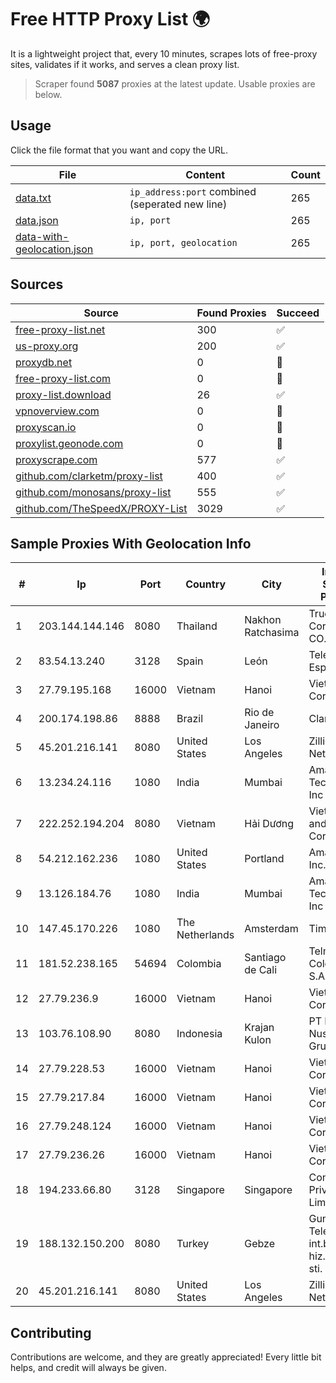 
# Free HTTP Proxy List 🌍

It is a lightweight project that, every 10 minutes, scrapes lots of free-proxy sites, validates if it works, and serves a clean proxy list.


> Scraper found **5087** proxies at the latest update. Usable proxies are below.

## Usage

Click the file format that you want and copy the URL.


|File|Content|Count|
|----|-------|-----|
|[data.txt](https://raw.githubusercontent.com/themiralay/Proxy-List-World/master/data.txt)|`ip_address:port` combined (seperated new line)|265|
|[data.json](https://raw.githubusercontent.com/themiralay/Proxy-List-World/master/data.json)|`ip, port`|265|
|[data-with-geolocation.json](https://raw.githubusercontent.com/themiralay/Proxy-List-World/master/data-with-geolocation.json)|`ip, port, geolocation`|265|

## Sources

|Source|Found Proxies|Succeed|
|------|-------------|-------|
|[free-proxy-list.net](https://free-proxy-list.net)|300|✅|
|[us-proxy.org](https://www.us-proxy.org)|200|✅|
|[proxydb.net](http://proxydb.net)|0|🚫|
|[free-proxy-list.com](https://free-proxy-list.com/?page=&port=&type%5B%5D=http&type%5B%5D=https&up_time=0&search=Search)|0|🚫|
|[proxy-list.download](https://www.proxy-list.download/HTTP)|26|✅|
|[vpnoverview.com](https://vpnoverview.com/privacy/anonymous-browsing/free-proxy-servers)|0|🚫|
|[proxyscan.io](https://www.proxyscan.io)|0|🚫|
|[proxylist.geonode.com](https://proxylist.geonode.com/api/proxy-list?limit=300&page=1&sort_by=lastChecked&sort_type=desc&protocols=http,https)|0|🚫|
|[proxyscrape.com](https://api.proxyscrape.com/v2/?request=displayproxies&protocol=http&timeout=10000&country=all&ssl=all&anonymity=all)|577|✅|
|[github.com/clarketm/proxy-list](https://raw.githubusercontent.com/clarketm/proxy-list/master/proxy-list-raw.txt)|400|✅|
|[github.com/monosans/proxy-list](https://raw.githubusercontent.com/monosans/proxy-list/main/proxies/http.txt)|555|✅|
|[github.com/TheSpeedX/PROXY-List](https://raw.githubusercontent.com/TheSpeedX/PROXY-List/master/http.txt)|3029|✅|


## Sample Proxies With Geolocation Info

|#|Ip|Port|Country|City|Internet Service Provider|
|-|--|----|-------|----|-------------------------|
|1|203.144.144.146|8080|Thailand|Nakhon Ratchasima|True Internet Corporation CO. Ltd.|
|2|83.54.13.240|3128|Spain|León|Telefonica de Espana SAU|
|3|27.79.195.168|16000|Vietnam|Hanoi|Viettel Corporation|
|4|200.174.198.86|8888|Brazil|Rio de Janeiro|Claro S.A|
|5|45.201.216.141|8080|United States|Los Angeles|Zillion Network Inc.|
|6|13.234.24.116|1080|India|Mumbai|Amazon Technologies Inc|
|7|222.252.194.204|8080|Vietnam|Hải Dương|VietNam Post and Telecom Corporation|
|8|54.212.162.236|1080|United States|Portland|Amazon.com, Inc.|
|9|13.126.184.76|1080|India|Mumbai|Amazon Technologies Inc|
|10|147.45.170.226|1080|The Netherlands|Amsterdam|TimeWeb Ltd.|
|11|181.52.238.165|54694|Colombia|Santiago de Cali|Telmex Colombia S.A.|
|12|27.79.236.9|16000|Vietnam|Hanoi|Viettel Corporation|
|13|103.76.108.90|8080|Indonesia|Krajan Kulon|PT Mahawira Nusantara Grup|
|14|27.79.228.53|16000|Vietnam|Hanoi|Viettel Corporation|
|15|27.79.217.84|16000|Vietnam|Hanoi|Viettel Corporation|
|16|27.79.248.124|16000|Vietnam|Hanoi|Viettel Corporation|
|17|27.79.236.26|16000|Vietnam|Hanoi|Viettel Corporation|
|18|194.233.66.80|3128|Singapore|Singapore|Contabo Asia Private Limited|
|19|188.132.150.200|8080|Turkey|Gebze|Guneydogu Telekom int.bil. ve ilt. hiz. tic. ltd. sti.|
|20|45.201.216.141|8080|United States|Los Angeles|Zillion Network Inc.|



## Contributing

Contributions are welcome, and they are greatly appreciated! Every
little bit helps, and credit will always be given.

